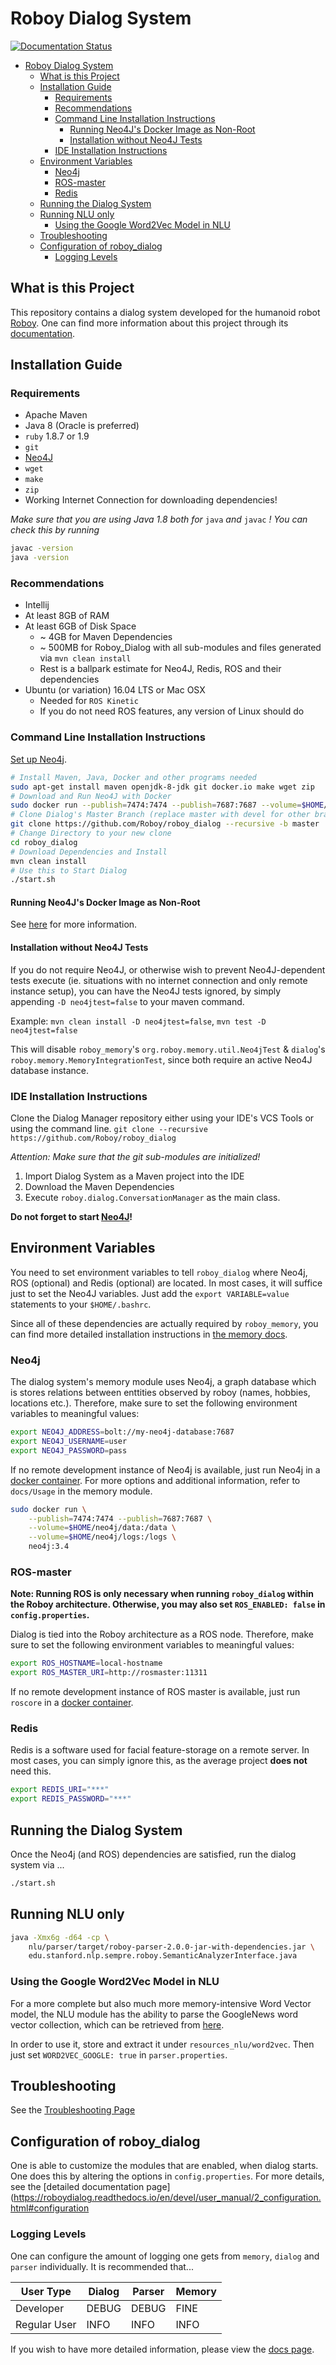 # Roboy Dialog System

[![Documentation Status](https://readthedocs.org/projects/roboydialog/badge/?version=latest)](http://roboydialog.readthedocs.io/en/master/?badge=latest)

- [Roboy Dialog System](#roboy-dialog-system)
    - [What is this Project](#what-is-this-project)
    - [Installation Guide](#installation-guide)
        - [Requirements](#requirements)
        - [Recommendations](#recommendations)
        - [Command Line Installation Instructions](#command-line-installation-instructions)
            - [Running Neo4J's Docker Image as Non-Root](#running-neo4js-docker-image-as-non-root)
            - [Installation without Neo4J Tests](#installation-without-neo4j-tests)
        - [IDE Installation Instructions](#ide-installation-instructions)
    - [Environment Variables](#environment-variables)
        - [Neo4j](#neo4j)
        - [ROS-master](#ros-master)
        - [Redis](#redis)
    - [Running the Dialog System](#running-the-dialog-system)
    - [Running NLU only](#running-nlu-only)
        - [Using the Google Word2Vec Model in NLU](#using-the-google-word2vec-model-in-nlu)
    - [Troubleshooting](#troubleshooting)
    - [Configuration of roboy_dialog](#configuration-of-roboydialog)
        - [Logging Levels](#logging-levels)

## What is this Project

This repository contains a dialog system developed for the humanoid robot [Roboy](roboy.org). One can find more information about this project through its [documentation](https://readthedocs.org/projects/roboydialog/).

## Installation Guide

### Requirements

- Apache Maven
- Java 8 (Oracle is preferred)
- `ruby` 1.8.7 or 1.9
- `git`
- [Neo4J](http://roboy-memory.readthedocs.io/en/latest/Usage/0_installation.html#local-neo4j-instance)
- `wget`
- `make`
- `zip`
- Working Internet Connection for downloading dependencies!

*Make sure that you are using Java 1.8 both for* `java` *and* `javac` *! You can check this by running*
```bash
javac -version
java -version
```

### Recommendations

- Intellij
- At least 8GB of RAM
- At least 6GB of Disk Space
    - ~ 4GB for Maven Dependencies
    - ~ 500MB for Roboy_Dialog with all sub-modules and files generated via `mvn clean install`
    - Rest is a ballpark estimate for Neo4J, Redis, ROS and their dependencies
- Ubuntu (or variation) 16.04 LTS or Mac OSX
    - Needed for `ROS Kinetic`
    - If you do not need ROS features, any version of Linux should do

### Command Line Installation Instructions

[Set up Neo4j](#neo4j).

```bash
# Install Maven, Java, Docker and other programs needed
sudo apt-get install maven openjdk-8-jdk git docker.io make wget zip
# Download and Run Neo4J with Docker
sudo docker run --publish=7474:7474 --publish=7687:7687 --volume=$HOME/neo4j/data:/data --volume=$HOME/neo4j/logs:/logs neo4j:3.4
# Clone Dialog's Master Branch (replace master with devel for other branches)
git clone https://github.com/Roboy/roboy_dialog --recursive -b master
# Change Directory to your new clone
cd roboy_dialog
# Download Dependencies and Install
mvn clean install
# Use this to Start Dialog
./start.sh
```

#### Running Neo4J's Docker Image as Non-Root

See [here](https://neo4j.com/docs/operations-manual/current/installation/docker/#docker-user) for more information.

#### Installation without Neo4J Tests

If you do not require Neo4J, or otherwise wish to prevent Neo4J-dependent tests execute (ie. situations with no internet connection and only remote instance setup), you can have the Neo4J tests ignored, by simply appending `-D neo4jtest=false` to your maven command.

Example: `mvn clean install -D neo4jtest=false`, `mvn test -D neo4jtest=false`

This will disable `roboy_memory`'s `org.roboy.memory.util.Neo4jTest` & `dialog`'s `roboy.memory.MemoryIntegrationTest`, since both require an active Neo4J database instance.

### IDE Installation Instructions

Clone the Dialog Manager repository either using your IDE's VCS Tools or using the command line.
`git clone --recursive https://github.com/Roboy/roboy_dialog`

*Attention: Make sure that the git sub-modules are initialized!*

1. Import Dialog System as a Maven project into the IDE
2. Download the Maven Dependencies
3. Execute `roboy.dialog.ConversationManager` as the main class.

**Do not forget to start [Neo4J](#neo4j)!**

## Environment Variables

You need to set environment variables to tell `roboy_dialog` where Neo4j, ROS (optional) and Redis (optional) are located. In most cases, it will suffice just to set the Neo4J variables. Just add the `export VARIABLE=value` statements to your `$HOME/.bashrc`.

Since all of these dependencies are actually required by `roboy_memory`, you can find more detailed installation instructions in [the memory docs](https://roboy-memory.readthedocs.io/en/latest/Usage/1_getting_started.html#configuring-the-package).

### Neo4j

The dialog system's memory module uses Neo4j, a graph database which is
stores relations between enttities observed by roboy (names, hobbies, locations etc.).
Therefore, make sure to set the following environment variables to meaningful values:

```bash
export NEO4J_ADDRESS=bolt://my-neo4j-database:7687
export NEO4J_USERNAME=user
export NEO4J_PASSWORD=pass
```

If no remote development instance of Neo4j is available, just run
Neo4j in a [docker container](https://neo4j.com/developer/docker/#_how_to_use_the_neo4j_docker_image).
For more options and additional information, refer to `docs/Usage` in the
memory module.

``` bash
sudo docker run \
    --publish=7474:7474 --publish=7687:7687 \
    --volume=$HOME/neo4j/data:/data \
    --volume=$HOME/neo4j/logs:/logs \
    neo4j:3.4
```

### ROS-master

**Note: Running ROS is only necessary when running `roboy_dialog` within the Roboy architecture. Otherwise, you may also set `ROS_ENABLED: false` in `config.properties`.**

Dialog is tied into the Roboy architecture as a ROS node.
Therefore, make sure to set the following environment variables to meaningful values:

```bash
export ROS_HOSTNAME=local-hostname
export ROS_MASTER_URI=http://rosmaster:11311
```

If no remote development instance of ROS master is available, just run
`roscore` in a [docker container](http://wiki.ros.org/docker/Tutorials/Docker).

### Redis

Redis is a software used for facial feature-storage on a remote server. In most cases, you can simply ignore this, as the average project **does not** need this.

```bash
export REDIS_URI="***"
export REDIS_PASSWORD="***"
```

## Running the Dialog System

Once the Neo4j (and ROS) dependencies are satisfied, run the dialog system via ...

```bash
./start.sh
```

## Running NLU only

```bash
java -Xmx6g -d64 -cp \
    nlu/parser/target/roboy-parser-2.0.0-jar-with-dependencies.jar \
    edu.stanford.nlp.sempre.roboy.SemanticAnalyzerInterface.java
```

### Using the Google Word2Vec Model in NLU

For a more complete but also much more memory-intensive Word Vector model,
the NLU module has the ability to parse the GoogleNews word vector collection,
which can be retrieved from [here](https://s3.amazonaws.com/dl4j-distribution/GoogleNews-vectors-negative300.bin.gz).

In order to use it, store and extract it under `resources_nlu/word2vec`. Then just set
`WORD2VEC_GOOGLE: true` in `parser.properties`.

## Troubleshooting

See the [Troubleshooting Page](http://roboydialog.readthedocs.io/en/devel/Usage/9_troubleshooting.html)

## Configuration of roboy_dialog

One is able to customize the modules that are enabled, when dialog starts. One does this by altering the options in `config.properties`. For more details, see the [detailed documentation page](https://roboydialog.readthedocs.io/en/devel/user_manual/2_configuration.html#configuration

### Logging Levels

One can configure the amount of logging one gets from `memory`, `dialog` and `parser` individually. It is recommended that...

| User Type    | Dialog | Parser | Memory |
| ------------ | ------ | ------ | ------ |
| Developer    | DEBUG  | DEBUG  | FINE   |
| Regular User | INFO   | INFO   | INFO   |

If you wish to have more detailed information, please view the [docs page](https://roboydialog.readthedocs.io/en/devel/developer_manual/2_Logging_Policy.html).